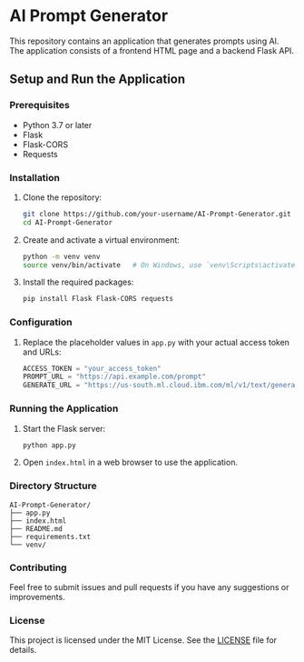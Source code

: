 # AI Prompt Generator

This repository contains an application that generates prompts using AI. The application consists of a frontend HTML page and a backend Flask API.

## Setup and Run the Application

### Prerequisites

- Python 3.7 or later 
- Flask
- Flask-CORS
- Requests

### Installation

1. Clone the repository:
    ```bash
    git clone https://github.com/your-username/AI-Prompt-Generator.git
    cd AI-Prompt-Generator
    ```

2. Create and activate a virtual environment:
    ```bash
    python -m venv venv
    source venv/bin/activate   # On Windows, use `venv\Scripts\activate`
    ```

3. Install the required packages:
    ```bash
    pip install Flask Flask-CORS requests
    ```

### Configuration

1. Replace the placeholder values in `app.py` with your actual access token and URLs:
    ```python
    ACCESS_TOKEN = "your_access_token"
    PROMPT_URL = "https://api.example.com/prompt"
    GENERATE_URL = "https://us-south.ml.cloud.ibm.com/ml/v1/text/generation?version=2023-05-29"
    ```

### Running the Application

1. Start the Flask server:
    ```bash
    python app.py
    ```

2. Open `index.html` in a web browser to use the application.

### Directory Structure

    AI-Prompt-Generator/
    ├── app.py
    ├── index.html
    ├── README.md
    ├── requirements.txt
    └── venv/


### Contributing

Feel free to submit issues and pull requests if you have any suggestions or improvements.

### License

This project is licensed under the MIT License. See the [LICENSE](LICENSE) file for details.
